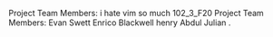Project Team Members:
i hate vim so much
102_3_F20
Project Team Members:
Evan Swett
Enrico Blackwell
henry
Abdul
Julian
.
